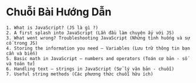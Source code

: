 # Chuỗi Bài Hướng Dẫn
    1. What is JavaScript? (JS là gì ?)
    2. A first splash into JavaScript (Lần đầu làm chuyện ấy với JS) 
    3. What went wrong? Troubleshooting JavaScript (Những tình huống và sự cố trong JS)
    4. Storing the information you need — Variables (Lưu trữ thông tin bạn cần và biến)
    5. Basic math in JavaScript — numbers and operators (Toán cơ bản - số và toán tử)
    6. Handling text — strings in JavaScript (Sử lý văn bản - chuỗi)
    7. Useful string methods (Các phương thức chuỗi hữu ích)